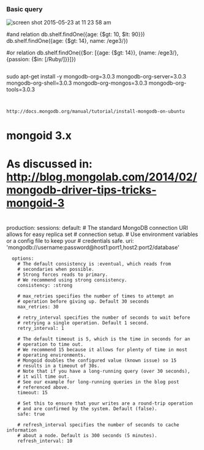 ### Basic query

![screen shot 2015-05-23 at 11 23 58 am](https://cloud.githubusercontent.com/assets/83296/7784730/456c7706-013e-11e5-987e-addd523c7e5b.png)

#and relation
db.shelf.findOne({age: {$gt: 10, $lt: 90}})
db.shelf.findOne({age: {$gt: 14}, name: /ege3/})

#or relation
db.shelf.findOne({$or: [{age: {$gt: 14}}, {name: /ege3/}, {passion: {$in: [/Ruby/]}}]})


```

```
sudo apt-get install -y mongodb-org=3.0.3 mongodb-org-server=3.0.3 mongodb-org-shell=3.0.3 mongodb-org-mongos=3.0.3 mongodb-org-tools=3.0.3
```


http://docs.mongodb.org/manual/tutorial/install-mongodb-on-ubuntu
```
# mongoid 3.x
#
# As discussed in: http://blog.mongolab.com/2014/02/mongodb-driver-tips-tricks-mongoid-3
#
production: 
  sessions:
    default:
      # The standard MongoDB connection URI allows for easy replica set 
      # connection setup. 
      # Use environment variables or a config file to keep your 
      # credentials safe.
      uri: 'mongodb://username:password@host1:port1,host2:port2/database'
 
      options: 
        # The default consistency is :eventual, which reads from 
        # secondaries when possible. 
        # Strong forces reads to primary. 
        # We recommend using strong consistency.
        consistency: :strong
 
        # max_retries specifies the number of times to attempt an 
        # operation before giving up. Default 30 seconds
        max_retries: 30
 
        # retry_interval specifies the number of seconds to wait before 
        # retrying a single operation. Default 1 second.
        retry_interval: 1
 
        # The default timeout is 5, which is the time in seconds for an 
        # operation to time out.
        # We recommend 15 because it allows for plenty of time in most 
        # operating environments.
        # Mongoid doubles the configured value (known issue) so 15 
        # results in a timeout of 30s.
        # Note that if you have a long-running query (over 30 seconds), 
        # it will time out.
        # See our example for long-running queries in the blog post 
        # referenced above.
        timeout: 15
        
        # Set this to ensure that your writes are a round-trip operation
        # and are confirmed by the system. Default (false).
        safe: true
        
        # refresh_interval specifies the number of seconds to cache information
        # about a node. Default is 300 seconds (5 minutes).
        refresh_interval: 10
```
        
